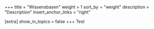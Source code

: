 +++ title = "Wissensbasen" weight = 1 sort_by = "weight" description = "Description" insert_anchor_links = "right"

[extra] show_in_topics = false +++
Test
